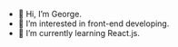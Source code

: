 - 👋 Hi, I’m George.
- 👀 I’m interested in front-end developing.
- 🌱 I’m currently learning React.js.

<!---
heorhi-bel/heorhi-bel is a ✨ special ✨ repository because its `README.md` (this file) appears on your GitHub profile.
You can click the Preview link to take a look at your changes.
--->
